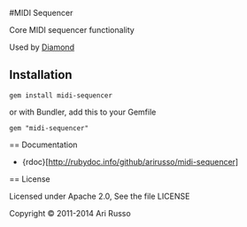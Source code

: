 #MIDI Sequencer

Core MIDI sequencer functionality

Used by [Diamond](http://github.com/arirusso/diamond)

## Installation

`gem install midi-sequencer`
  
  or with Bundler, add this to your Gemfile
  
`gem "midi-sequencer"` 

== Documentation

* {rdoc}[http://rubydoc.info/github/arirusso/midi-sequencer] 

== License

Licensed under Apache 2.0, See the file LICENSE

Copyright © 2011-2014 Ari Russo